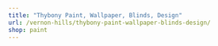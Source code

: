 ```yaml
---
title: "Thybony Paint, Wallpaper, Blinds, Design"
url: /vernon-hills/thybony-paint-wallpaper-blinds-design/
shop: paint
---
```

